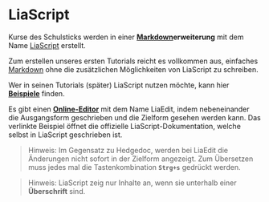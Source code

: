 # LiaScript

Kurse des Schulsticks werden in einer **[Markdown](../Markdown/markdown.md)erweiterung** mit dem Name [LiaScript](https://liascript.github.io/) erstellt.

Zum erstellen unseres ersten Tutorials reicht es vollkommen aus, einfaches [Markdown](../Markdown/markdown.md) ohne die zusätzlichen Möglichkeiten von LiaScript zu schreiben.

Wer in seinen Tutorials (später) LiaScript nutzen möchte, kann hier [**Beispiele**](https://liascript.github.io/LiveEditor/examples.html) finden.

Es gibt einen [**Online-Editor**](https://liascript.github.io/LiveEditor/?/show/file/https://raw.githubusercontent.com/LiaScript/docs/master/README.md) mit dem Name LiaEdit, indem nebeneinander die Ausgangsform geschrieben und die Zielform gesehen werden kann. Das verlinkte Beispiel öffnet die offizielle LiaScript-Dokumentation, welche selbst in LiaScript geschrieben ist.

> Hinweis: Im Gegensatz zu Hedgedoc, werden bei LiaEdit die Änderungen nicht sofort in der Zielform angezeigt. Zum Übersetzen muss jedes mal die Tastenkombination **`Strg+s`** gedrückt werden.

> Hinweis: LiaScript zeig nur Inhalte an, wenn sie unterhalb einer **Überschrift** sind.
